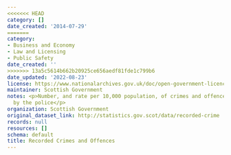 ```yaml
---
<<<<<<< HEAD
category: []
date_created: '2014-07-29'
=======
category:
- Business and Economy
- Law and Licensing
- Public Safety
date_created: ''
>>>>>>> 13a5c5614b662b20925ce656aedf81fde1c799b6
date_updated: '2022-08-23'
license: https://www.nationalarchives.gov.uk/doc/open-government-licence/version/3/
maintainer: Scottish Government
notes: <p>Number, and rate per 10,000 population, of crimes and offences recorded
  by the police</p>
organization: Scottish Government
original_dataset_link: http://statistics.gov.scot/data/recorded-crime
records: null
resources: []
schema: default
title: Recorded Crimes and Offences
---
```

